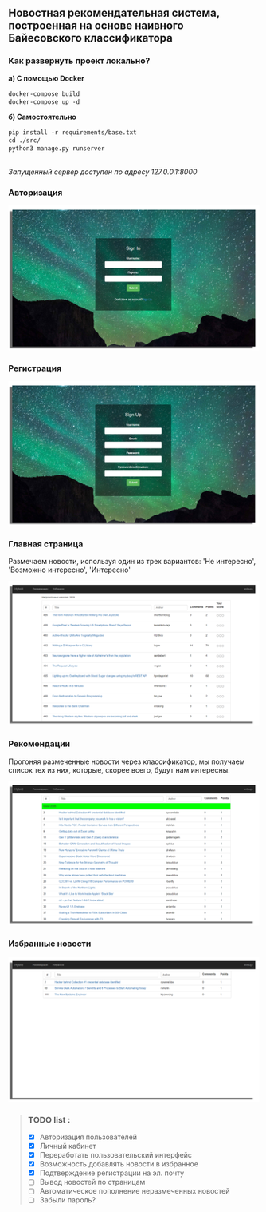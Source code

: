 <h2> Новостная рекомендательная система, построенная на основе наивного Байесовского классификатора</h2>

<h3>Как развернуть проект локально?</h3>

<b>а) С помощью Docker</b>

    docker-compose build
    docker-compose up -d

<b>б) Самостоятельно</b>

    pip install -r requirements/base.txt
    cd ./src/
    python3 manage.py runserver

<br>
<i>Запущенный сервер доступен по адресу 127.0.0.1:8000</i>
<br>
<h3>Авторизация</h3>

![login](https://github.com/EvilPug/news/raw/hackernews/previews/login.png)

<h3>Регистрация</h3>

![signup](https://github.com/EvilPug/news/raw/hackernews/previews/signup.png)

<h3>Главная страница</h3>
Размечаем новости, используя один из трех вариантов: 'Не интересно', 'Возможно интересно', 'Интересно'

![index](https://github.com/EvilPug/news/raw/hackernews/previews/index.png)

<h3>Рекомендации</h3>
Прогоняя размеченные новости через классификатор, мы получаем список тех из них, которые, скорее всего, будут нам интересны.

![recommendations](https://github.com/EvilPug/news/raw/hackernews/previews/recommendations.png)

<h3>Избранные новости</h3>

![favorite](https://github.com/EvilPug/news/raw/hackernews/previews/favorite.png)

> ### TODO list :
> - [x] Авторизация пользователей
> - [x] Личный кабинет
> - [x] Переработать пользовательский интерфейс
> - [x] Возможность добавлять новости в избранное
> - [x] Подтверждение регистрации на эл. почту
> - [ ] Вывод новостей по страницам
> - [ ] Автоматическое пополнение неразмеченных новостей
> - [ ] Забыли пароль?

